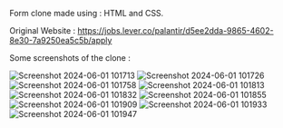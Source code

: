 
 Form clone made using : HTML and CSS.

Original Website : https://jobs.lever.co/palantir/d5ee2dda-9865-4602-8e30-7a9250ea5c5b/apply

Some screenshots of the clone :

![Screenshot 2024-06-01 101713](https://github.com/rahul-mahato-025/palantir-portal-clone/assets/19876149/a738759c-e69c-4229-92b5-0f835553314a)
![Screenshot 2024-06-01 101726](https://github.com/rahul-mahato-025/palantir-portal-clone/assets/19876149/06089542-5f53-459c-9efa-2b50ef7f53cc)
![Screenshot 2024-06-01 101758](https://github.com/rahul-mahato-025/palantir-portal-clone/assets/19876149/7a5a2290-febf-4b16-90d6-90a124e944dc)
![Screenshot 2024-06-01 101813](https://github.com/rahul-mahato-025/palantir-portal-clone/assets/19876149/53dc192c-4110-42b7-9601-3c819b6c70bc)
![Screenshot 2024-06-01 101832](https://github.com/rahul-mahato-025/palantir-portal-clone/assets/19876149/03dba5bd-c1bb-4155-a34d-9e905a856deb)
![Screenshot 2024-06-01 101855](https://github.com/rahul-mahato-025/palantir-portal-clone/assets/19876149/0a675d80-5319-406b-b70c-163e23677862)
![Screenshot 2024-06-01 101909](https://github.com/rahul-mahato-025/palantir-portal-clone/assets/19876149/1f0cbdac-4d0a-4884-bb4e-ece26133027f)
![Screenshot 2024-06-01 101933](https://github.com/rahul-mahato-025/palantir-portal-clone/assets/19876149/0d5f8a09-8d1f-4f41-a165-bb74b46798fc)
![Screenshot 2024-06-01 101947](https://github.com/rahul-mahato-025/palantir-portal-clone/assets/19876149/53ee0774-b3cc-457e-88fa-b03dc7d2f71d)
